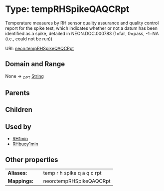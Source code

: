 
# Type: tempRHSpikeQAQCRpt


Temperature measures by RH sensor quality assurance and quality control report for the spike test, which indicates whether or not a datum has been identified as a spike, detailed in NEON.DOC.000783 (1=fail, 0=pass, -1=NA (i.e., could not be run))

URI: [neon:tempRHSpikeQAQCRpt](https://data.neonscience.org/tempRHSpikeQAQCRpt)


## Domain and Range

None ->  <sub>OPT</sub> [String](types/String.md)

## Parents


## Children


## Used by

 * [RH1min](RH1min.md)
 * [RHbuoy1min](RHbuoy1min.md)

## Other properties

|  |  |  |
| --- | --- | --- |
| **Aliases:** | | temp r h spike q a q c rpt |
| **Mappings:** | | neon:tempRHSpikeQAQCRpt |


